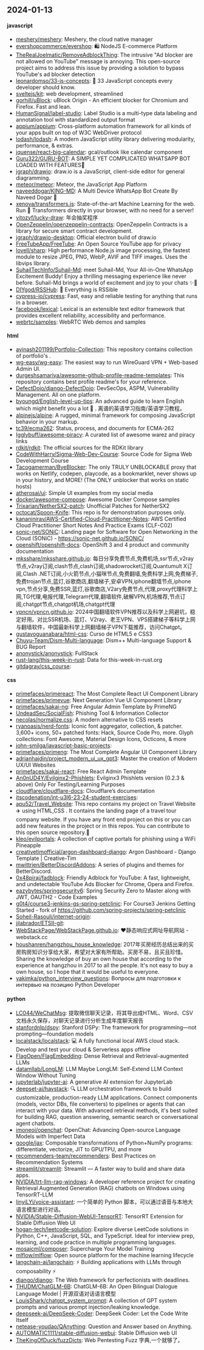 ## 2024-01-13

#### javascript
* [meshery/meshery](https://github.com/meshery/meshery): Meshery, the cloud native manager
* [evershopcommerce/evershop](https://github.com/evershopcommerce/evershop): 🛍️ NodeJS E-commerce Platform
* [TheRealJoelmatic/RemoveAdblockThing](https://github.com/TheRealJoelmatic/RemoveAdblockThing): The intrusive "Ad blocker are not allowed on YouTube" message is annoying. This open-source project aims to address this issue by providing a solution to bypass YouTube's ad blocker detection
* [leonardomso/33-js-concepts](https://github.com/leonardomso/33-js-concepts): 📜 33 JavaScript concepts every developer should know.
* [sveltejs/kit](https://github.com/sveltejs/kit): web development, streamlined
* [gorhill/uBlock](https://github.com/gorhill/uBlock): uBlock Origin - An efficient blocker for Chromium and Firefox. Fast and lean.
* [HumanSignal/label-studio](https://github.com/HumanSignal/label-studio): Label Studio is a multi-type data labeling and annotation tool with standardized output format
* [appium/appium](https://github.com/appium/appium): Cross-platform automation framework for all kinds of your apps built on top of W3C WebDriver protocol
* [lodash/lodash](https://github.com/lodash/lodash): A modern JavaScript utility library delivering modularity, performance, & extras.
* [jquense/react-big-calendar](https://github.com/jquense/react-big-calendar): gcal/outlook like calendar component
* [Guru322/GURU-BOT](https://github.com/Guru322/GURU-BOT): A SIMPLE YET COMPLICATED WHATSAPP BOT LOADED WITH FEATURES🚩
* [jgraph/drawio](https://github.com/jgraph/drawio): draw.io is a JavaScript, client-side editor for general diagramming.
* [meteor/meteor](https://github.com/meteor/meteor): Meteor, the JavaScript App Platform
* [naveeddogar/KING-MD](https://github.com/naveeddogar/KING-MD): A Multi Device WhatsApp Bot Create By Naveed Dogar 🍁
* [xenova/transformers.js](https://github.com/xenova/transformers.js): State-of-the-art Machine Learning for the web. Run 🤗 Transformers directly in your browser, with no need for a server!
* [vitozyf/lucky-draw](https://github.com/vitozyf/lucky-draw): 年会抽奖程序
* [OpenZeppelin/openzeppelin-contracts](https://github.com/OpenZeppelin/openzeppelin-contracts): OpenZeppelin Contracts is a library for secure smart contract development.
* [jgraph/drawio-desktop](https://github.com/jgraph/drawio-desktop): Official electron build of draw.io
* [FreeTubeApp/FreeTube](https://github.com/FreeTubeApp/FreeTube): An Open Source YouTube app for privacy
* [lovell/sharp](https://github.com/lovell/sharp): High performance Node.js image processing, the fastest module to resize JPEG, PNG, WebP, AVIF and TIFF images. Uses the libvips library.
* [SuhailTechInfo/Suhail-Md](https://github.com/SuhailTechInfo/Suhail-Md): meet Suhail-Md, Your All-in-One WhatsApp Excitement Buddy! Enjoy a thrilling messaging experience like never before. Suhail-Md brings a world of excitement and joy to your chats ✨🤖
* [DIYgod/RSSHub](https://github.com/DIYgod/RSSHub): 🍰 Everything is RSSible
* [cypress-io/cypress](https://github.com/cypress-io/cypress): Fast, easy and reliable testing for anything that runs in a browser.
* [facebook/lexical](https://github.com/facebook/lexical): Lexical is an extensible text editor framework that provides excellent reliability, accessibility and performance.
* [webrtc/samples](https://github.com/webrtc/samples): WebRTC Web demos and samples

#### html
* [avinash201199/Portfolio-Collection](https://github.com/avinash201199/Portfolio-Collection): This repository contains collection of portfolio's .
* [wg-easy/wg-easy](https://github.com/wg-easy/wg-easy): The easiest way to run WireGuard VPN + Web-based Admin UI.
* [durgeshsamariya/awesome-github-profile-readme-templates](https://github.com/durgeshsamariya/awesome-github-profile-readme-templates): This repository contains best profile readme's for your reference.
* [DefectDojo/django-DefectDojo](https://github.com/DefectDojo/django-DefectDojo): DevSecOps, ASPM, Vulnerability Management. All on one platform.
* [byoungd/English-level-up-tips](https://github.com/byoungd/English-level-up-tips): An advanced guide to learn English which might benefit you a lot 🎉 . 离谱的英语学习指南/英语学习教程。
* [alpinejs/alpine](https://github.com/alpinejs/alpine): A rugged, minimal framework for composing JavaScript behavior in your markup.
* [tc39/ecma262](https://github.com/tc39/ecma262): Status, process, and documents for ECMA-262
* [Igglybuff/awesome-piracy](https://github.com/Igglybuff/awesome-piracy): A curated list of awesome warez and piracy links
* [rdkit/rdkit](https://github.com/rdkit/rdkit): The official sources for the RDKit library
* [CodeWithHarry/Sigma-Web-Dev-Course](https://github.com/CodeWithHarry/Sigma-Web-Dev-Course): Source Code for Sigma Web Development Course
* [Tacogamerman/ByeBlocker](https://github.com/Tacogamerman/ByeBlocker): The only TRULY UNBLOCKABLE proxy that works on Netlify, codepen, playcode, as a bookmarklet, never shows up in your history, and MORE! (The ONLY unblocker that works on static hosts)
* [atherosai/ui](https://github.com/atherosai/ui): Simple UI examples from my social media
* [docker/awesome-compose](https://github.com/docker/awesome-compose): Awesome Docker Compose samples
* [Trixarian/NetherSX2-patch](https://github.com/Trixarian/NetherSX2-patch): Unofficial Patches for NetherSX2
* [octocat/Spoon-Knife](https://github.com/octocat/Spoon-Knife): This repo is for demonstration purposes only.
* [kananinirav/AWS-Certified-Cloud-Practitioner-Notes](https://github.com/kananinirav/AWS-Certified-Cloud-Practitioner-Notes): AWS Certified Cloud Practitioner Short Notes And Practice Exams (CLF-C02)
* [sonic-net/SONiC](https://github.com/sonic-net/SONiC): Landing page for Software for Open Networking in the Cloud (SONiC) - https://sonic-net.github.io/SONiC/
* [openshift/openshift-docs](https://github.com/openshift/openshift-docs): OpenShift 3 and 4 product and community documentation
* [mksshare/mksshare.github.io](https://github.com/mksshare/mksshare.github.io): 每日分享免费节点,免费机场,ssr节点,v2ray节点,v2ray订阅,clash节点,clash订阅,shadowrocket订阅,Quantumult X订阅,Clash .NET订阅,小火箭节点,小猫咪节点,免费翻墙,免费科学上网,免费梯子,免费trojan节点,蓝灯,谷歌商店,翻墙梯子,安卓VPN,iphone翻墙节点,iphone vpn,节点分享,免费SSR,蓝灯,谷歌商店,V2ary免费节点,代理,proxy代理科学上网,TG代理,电报代理,Telegram代理,翻墙软件,破解VPN,机场推荐,节点订阅,chatgpt节点,chatgpt机场,chatgpt代理
* [vpncn/vpncn.github.io](https://github.com/vpncn/vpncn.github.io): 2024中国翻墙软件VPN推荐以及科学上网避坑，稳定好用。对比SSR机场、蓝灯、V2ray、老王VPN、VPS搭建梯子等科学上网与翻墙软件，中国最新科学上网翻墙梯子VPN下载推荐，访问Chatgpt。
* [gustavoguanabara/html-css](https://github.com/gustavoguanabara/html-css): Curso de HTML5 e CSS3
* [Chuyu-Team/Dism-Multi-language](https://github.com/Chuyu-Team/Dism-Multi-language): Dism++ Multi-language Support & BUG Report
* [anonystick/anonystick](https://github.com/anonystick/anonystick): FullStack
* [rust-lang/this-week-in-rust](https://github.com/rust-lang/this-week-in-rust): Data for this-week-in-rust.org
* [gitdagray/css_course](https://github.com/gitdagray/css_course): 

#### css
* [primefaces/primereact](https://github.com/primefaces/primereact): The Most Complete React UI Component Library
* [primefaces/primevue](https://github.com/primefaces/primevue): Next Generation Vue UI Component Library
* [primefaces/sakai-ng](https://github.com/primefaces/sakai-ng): Free Angular Admin Template by PrimeNG
* [UndeadSec/SocialFish](https://github.com/UndeadSec/SocialFish): Phishing Tool & Information Collector
* [necolas/normalize.css](https://github.com/necolas/normalize.css): A modern alternative to CSS resets
* [ryanoasis/nerd-fonts](https://github.com/ryanoasis/nerd-fonts): Iconic font aggregator, collection, & patcher. 3,600+ icons, 50+ patched fonts: Hack, Source Code Pro, more. Glyph collections: Font Awesome, Material Design Icons, Octicons, & more
* [john-smilga/javascript-basic-projects](https://github.com/john-smilga/javascript-basic-projects): 
* [primefaces/primeng](https://github.com/primefaces/primeng): The Most Complete Angular UI Component Library
* [adrianhajdin/project_modern_ui_ux_gpt3](https://github.com/adrianhajdin/project_modern_ui_ux_gpt3): Master the creation of Modern UX/UI Websites
* [primefaces/sakai-react](https://github.com/primefaces/sakai-react): Free React Admin Template
* [An0nUD4Y/Evilginx2-Phishlets](https://github.com/An0nUD4Y/Evilginx2-Phishlets): Evilginx3 Phishlets version (0.2.3 & above) Only For Testing/Learning Purposes
* [cloudflare/cloudflare-docs](https://github.com/cloudflare/cloudflare-docs): Cloudflare’s documentation
* [itscodenation/int-u3l6-23-24-student-exercises](https://github.com/itscodenation/int-u3l6-23-24-student-exercises): 
* [apu52/Travel_Website](https://github.com/apu52/Travel_Website): This repo contains my project on Travel Website ✈️ using HTML,CSS . It contains the landing page of a travel tour company website. If you have any front end project on this or you can add new features in the project or in this repos. You can contribute to this open source repository.🤖
* [kleo/evilportals](https://github.com/kleo/evilportals): A collection of captive portals for phishing using a WiFi Pineapple
* [creativetimofficial/argon-dashboard-django](https://github.com/creativetimofficial/argon-dashboard-django): Argon Dashboard - Django Template | Creative-Tim
* [mwittrien/BetterDiscordAddons](https://github.com/mwittrien/BetterDiscordAddons): A series of plugins and themes for BetterDiscord.
* [0x48piraj/fadblock](https://github.com/0x48piraj/fadblock): Friendly Adblock for YouTube: A fast, lightweight, and undetectable YouTube Ads Blocker for Chrome, Opera and Firefox.
* [eazybytes/springsecurity6](https://github.com/eazybytes/springsecurity6): Spring Security Zero to Master along with JWT, OAUTH2 - Code Examples
* [g0t4/course3-jenkins-gs-spring-petclinic](https://github.com/g0t4/course3-jenkins-gs-spring-petclinic): For Course3 Jenkins Getting Started - fork of https://github.com/spring-projects/spring-petclinic
* [Soheil-Rasouli/internet-origin](https://github.com/Soheil-Rasouli/internet-origin): 
* [jjlabrador/ETSII-git](https://github.com/jjlabrador/ETSII-git): 
* [WebStackPage/WebStackPage.github.io](https://github.com/WebStackPage/WebStackPage.github.io): ❤️静态响应式网址导航网站 - webstack.cc
* [houshanren/hangzhou_house_knowledge](https://github.com/houshanren/hangzhou_house_knowledge): 2017年买房经历总结出来的买房购房知识分享给大家，希望对大家有所帮助。买房不易，且买且珍惜。Sharing the knowledge of buy an own house that according to the experience at hangzhou in 2017 to all the people. It's not easy to buy a own house, so I hope that it would be useful to everyone.
* [yakimka/python_interview_questions](https://github.com/yakimka/python_interview_questions): Вопросы для подготовки к интервью на позицию Python Developer

#### python
* [LC044/WeChatMsg](https://github.com/LC044/WeChatMsg): 提取微信聊天记录，将其导出成HTML、Word、CSV文档永久保存，对聊天记录进行分析生成年度聊天报告
* [stanfordnlp/dspy](https://github.com/stanfordnlp/dspy): Stanford DSPy: The framework for programming—not prompting—foundation models
* [localstack/localstack](https://github.com/localstack/localstack): 💻 A fully functional local AWS cloud stack. Develop and test your cloud & Serverless apps offline
* [FlagOpen/FlagEmbedding](https://github.com/FlagOpen/FlagEmbedding): Dense Retrieval and Retrieval-augmented LLMs
* [datamllab/LongLM](https://github.com/datamllab/LongLM): LLM Maybe LongLM: Self-Extend LLM Context Window Without Tuning
* [jupyterlab/jupyter-ai](https://github.com/jupyterlab/jupyter-ai): A generative AI extension for JupyterLab
* [deepset-ai/haystack](https://github.com/deepset-ai/haystack): 🔍 LLM orchestration framework to build customizable, production-ready LLM applications. Connect components (models, vector DBs, file converters) to pipelines or agents that can interact with your data. With advanced retrieval methods, it's best suited for building RAG, question answering, semantic search or conversational agent chatbots.
* [imoneoi/openchat](https://github.com/imoneoi/openchat): OpenChat: Advancing Open-source Language Models with Imperfect Data
* [google/jax](https://github.com/google/jax): Composable transformations of Python+NumPy programs: differentiate, vectorize, JIT to GPU/TPU, and more
* [recommenders-team/recommenders](https://github.com/recommenders-team/recommenders): Best Practices on Recommendation Systems
* [streamlit/streamlit](https://github.com/streamlit/streamlit): Streamlit — A faster way to build and share data apps.
* [NVIDIA/trt-llm-rag-windows](https://github.com/NVIDIA/trt-llm-rag-windows): A developer reference project for creating Retrieval Augmented Generation (RAG) chatbots on Windows using TensorRT-LLM
* [linyiLYi/voice-assistant](https://github.com/linyiLYi/voice-assistant): 一个简单的 Python 脚本，可以通过语音与本地大语言模型进行对话。
* [NVIDIA/Stable-Diffusion-WebUI-TensorRT](https://github.com/NVIDIA/Stable-Diffusion-WebUI-TensorRT): TensorRT Extension for Stable Diffusion Web UI
* [hogan-tech/leetcode-solution](https://github.com/hogan-tech/leetcode-solution): Explore diverse LeetCode solutions in Python, C++, JavaScript, SQL, and TypeScript. Ideal for interview prep, learning, and code practice in multiple programming languages.
* [mosaicml/composer](https://github.com/mosaicml/composer): Supercharge Your Model Training
* [mlflow/mlflow](https://github.com/mlflow/mlflow): Open source platform for the machine learning lifecycle
* [langchain-ai/langchain](https://github.com/langchain-ai/langchain): ⚡ Building applications with LLMs through composability ⚡
* [django/django](https://github.com/django/django): The Web framework for perfectionists with deadlines.
* [THUDM/ChatGLM-6B](https://github.com/THUDM/ChatGLM-6B): ChatGLM-6B: An Open Bilingual Dialogue Language Model | 开源双语对话语言模型
* [LouisShark/chatgpt_system_prompt](https://github.com/LouisShark/chatgpt_system_prompt): A collection of GPT system prompts and various prompt injection/leaking knowledge.
* [deepseek-ai/DeepSeek-Coder](https://github.com/deepseek-ai/DeepSeek-Coder): DeepSeek Coder: Let the Code Write Itself
* [netease-youdao/QAnything](https://github.com/netease-youdao/QAnything): Question and Answer based on Anything.
* [AUTOMATIC1111/stable-diffusion-webui](https://github.com/AUTOMATIC1111/stable-diffusion-webui): Stable Diffusion web UI
* [TheKingOfDuck/fuzzDicts](https://github.com/TheKingOfDuck/fuzzDicts): Web Pentesting Fuzz 字典,一个就够了。
